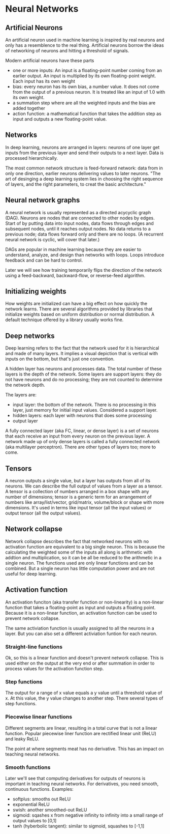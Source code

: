 # Neural Networks

## Artificial Neurons

An artificial neuron used in machine learning is inspired by real neurons and only has a resemblence to the real thing. Artificial neurons borrow the ideas of networking of neurons and hitting a threshold of signals.

Modern artificial neurons have these parts
- one or more inputs: An input is a floating-point number coming from an earlier output. An input is multiplied by its own floating-point weight. Each input has its own weight
- bias: every neuron has its own bias, a number value. It does not come from the output of a previous neuron. It is treated like an input of 1.0 with its own weight.
- a summation step where are all the weighted inputs and the bias are added together
- action function: a mathematical function that takes the addition step as input and outputs a new floating-point value.

## Networks

In deep learning, neurons are arranged in layers: neurons of one layer get inputs from the previous layer and send their outputs to a next layer. Data is processed hierarchically.

The most common network structure is feed-forward network: data from in only one direction, earlier neurons delivering values to later neurons. "The art of desinging a deep learning system lies in choosing the right sequence of layers, and the right parameters, to creat the basic architecture."

## Neural network graphs

A neural network is usually represented as a directed acycyclic graph (DAG). Neurons are nodes that are connected to other nodes by edges. Start of by putting data into input nodes, data flows through edges and subsequent nodes, until it reaches output nodes. No data returns to a previous node; data flows forward only and there are no loops. (A recurrent neural network is cyclic, will cover that later.)

DAGs are popular in machine learning because they are easier to understand, analyze, and design than networks with loops. Loops introduce feedback and can be hard to control.

Later we will see how training temporarily flips the direction of the network using a feed-backward, backward-flow, or reverse-feed algorithm.

## Initializing weights

How weights are initialized can have a big effect on how quickly the network learns. There are several algorithms provided by libraries that initialize weights based on uniform distribution or normal distribution. A default technique offered by a library usually works fine.

## Deep networks

Deep learning refers to the fact that the network used for it is hierarchical and made of many layers. It implies a visual depiction that is vertical with inputs on the bottom, but that's just one convention. 

A hidden layer has neurons and processes data. The total number of these layers is the depth of the network. Some layers are support layers: they do not have neurons and do no processing; they are not counted to determine the network depth.

The layers are:
- input layer: the bottom of the network. There is no processing in this layer, just memory for initial input values. Considered a support layer.
- hidden layers: each layer with neurons that does some processing
- output layer

A fully connected layer (aka FC, linear, or dense layer) is a set of neurons that each receive an input from every neuron on the previous layer. A network made up of only dense layers is called a fully connected network (aka multilayer perceptron). There are other types of layers too; more to come.

## Tensors

A neuron outputs a single value, but a layer has outputs from all of its neurons. We can describe the full output of values from a layer as a tensor. A tensor is a collection of numbers arranged in a box shape with any number of dimensions; tensor is a generic term for an arrangement of numbers like array/list/vector, grid/matrix, volume/block or shape with more dimensions. It's used in terms like input tensor (all the input values) or output tensor (all the output values). 

## Network collapse

Network collapse describes the fact that networked neurons with no activation function are equivalent to a big single neuron. This is because the calculating the weighted some of the inputs all along is arithmetic with addtion and multiplication, so it can be all be reduced to the arithmetic in a single neuron. The functions used are only linear functions and can be combined. But a single neuron has little computation power and are not useful for deep learning.

## Activation function 

An activation funciton (aka transfer function or non-linearity) is a non-linear function that takes a floating-point as input and outputs a floating point. Because it is a non-linear function, an activation function can be used to prevent network collapse. 

The same activiation function is usually assigned to all the neurons in a layer. But you can also set a different activiation funtion for each neuron.

### Straight-line functions

Ok, so this is a linear function and doesn't prevent network collapse. This is used either on the output at the very end or after summation in order to process values for the activation function step.

### Step functions

The output for a range of x value equals a y value until a threshold value of x. At this value, the y value changes to another step. There several types of step functions.

### Piecewise linear functions

Different segments are linear, resulting in a total curve that is not a linear function. Popular piecewise liner function are rectified linear unit (ReLU) and leaky ReLU.

The point at where segments meat has no derivative. This has an impact on teaching neural networks.

### Smooth functions

Later we'll see that computing derivatives for outputs of neurons is important in teaching neural networks. For derivatives, you need smooth, continuous functions. Examples:
- softplus: smooths out ReLU
- exponential ReLU
- swish: another smoothed-out ReLU
- sigmoid: sqashes x from negative infinity to infinity into a small range of output values to \[0,1\]
- tanh (hyberbolic tangent): similar to sigmoid, squashes to \[-1,1\]



